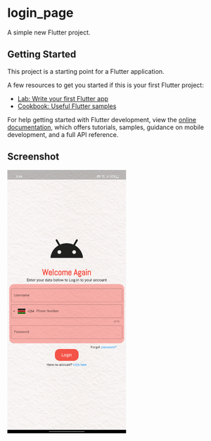 # login_page

A simple new Flutter project.

## Getting Started

This project is a starting point for a Flutter application.

A few resources to get you started if this is your first Flutter project:

- [Lab: Write your first Flutter app](https://docs.flutter.dev/get-started/codelab)
- [Cookbook: Useful Flutter samples](https://docs.flutter.dev/cookbook)

For help getting started with Flutter development, view the
[online documentation](https://docs.flutter.dev/), which offers tutorials,
samples, guidance on mobile development, and a full API reference.
## Screenshot
<img height="600em"   src="https://github.com/vincentkims49/login_page/blob/main/images/Screenshot_20230208_144419.png" align="center" style="width: 50 height: 100" />
